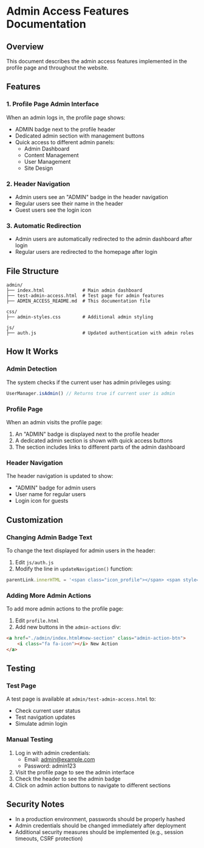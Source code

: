 # Admin Access Features Documentation

## Overview
This document describes the admin access features implemented in the profile page and throughout the website.

## Features

### 1. Profile Page Admin Interface
When an admin logs in, the profile page shows:
- ADMIN badge next to the profile header
- Dedicated admin section with management buttons
- Quick access to different admin panels:
  - Admin Dashboard
  - Content Management
  - User Management
  - Site Design

### 2. Header Navigation
- Admin users see an "ADMIN" badge in the header navigation
- Regular users see their name in the header
- Guest users see the login icon

### 3. Automatic Redirection
- Admin users are automatically redirected to the admin dashboard after login
- Regular users are redirected to the homepage after login

## File Structure
```
admin/
├── index.html              # Main admin dashboard
├── test-admin-access.html  # Test page for admin features
├── ADMIN_ACCESS_README.md  # This documentation file

css/
├── admin-styles.css        # Additional admin styling

js/
├── auth.js                 # Updated authentication with admin roles
```

## How It Works

### Admin Detection
The system checks if the current user has admin privileges using:
```javascript
UserManager.isAdmin() // Returns true if current user is admin
```

### Profile Page
When an admin visits the profile page:
1. An "ADMIN" badge is displayed next to the profile header
2. A dedicated admin section is shown with quick access buttons
3. The section includes links to different parts of the admin dashboard

### Header Navigation
The header navigation is updated to show:
- "ADMIN" badge for admin users
- User name for regular users
- Login icon for guests

## Customization

### Changing Admin Badge Text
To change the text displayed for admin users in the header:
1. Edit `js/auth.js`
2. Modify the line in `updateNavigation()` function:
```javascript
parentLink.innerHTML = '<span class="icon_profile"></span> <span style="color: #e74c3c; font-weight: bold;">ADMIN</span>';
```

### Adding More Admin Actions
To add more admin actions to the profile page:
1. Edit `profile.html`
2. Add new buttons in the `admin-actions` div:
```html
<a href="./admin/index.html#new-section" class="admin-action-btn">
    <i class="fa fa-icon"></i> New Action
</a>
```

## Testing

### Test Page
A test page is available at `admin/test-admin-access.html` to:
- Check current user status
- Test navigation updates
- Simulate admin login

### Manual Testing
1. Log in with admin credentials:
   - Email: admin@example.com
   - Password: admin123
2. Visit the profile page to see the admin interface
3. Check the header to see the admin badge
4. Click on admin action buttons to navigate to different sections

## Security Notes
- In a production environment, passwords should be properly hashed
- Admin credentials should be changed immediately after deployment
- Additional security measures should be implemented (e.g., session timeouts, CSRF protection)